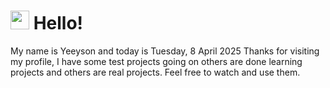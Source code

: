  <h1>
    <img src="https://emojis.slackmojis.com/emojis/images/1643510097/45343/hi.gif?1643510097" width="30"/> 
    Hello!
 </h1>
 <p>
    My name is Yeeyson and today is Tuesday, 8 April 2025
    Thanks for visiting my profile, I have some test projects going on others are done learning projects and others are real projects.
    Feel free to watch and use them.
 </p>